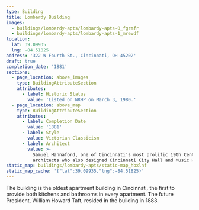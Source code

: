 ```yaml
---
type: Building
title: Lombardy Building
images:
  - buildings/lombardy-apts/lombardy-apts-0_fgrmfr
  - buildings/lombardy-apts/lombardy-apts-1_mrevdf
location:
  lat: 39.09935
  lng: -84.51825
address: '322 W Fourth St., Cincinnati, OH 45202'
draft: true
completion_date: '1881'
sections:
  - page_location: above_images
    type: BuildingAttributeSection
    attributes:
      - label: Historic Status
        value: 'Listed on NRHP on March 3, 1980.'
  - page_location: above_map
    type: BuildingAttributeSection
    attributes:
      - label: Completion Date
        value: '1881'
      - label: Style
        value: Victorian Classicism
      - label: Architect
        value: >-
          Samuel Hannaford, one of Cincinnati's most prolific 19th Century
          architects who also designed Cincinnati City Hall and Music Hall.
static_map: buildings/lombardy-apts/static-map_hbxlnf
static_map_cache: '{"lat":39.09935,"lng":-84.51825}'
---
```


The building is the oldest apartment building in Cincinnati, the first to provide both kitchens and bathrooms in every apartment. The future President, William Howard Taft, resided in the building in 1883.
